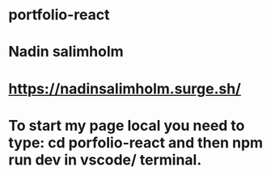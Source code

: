 # portfolio-react
# Nadin salimholm
# https://nadinsalimholm.surge.sh/
# To start my page local you need to type: cd porfolio-react and then npm run dev in vscode/ terminal. 
